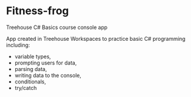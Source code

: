 # Fitness-frog
Treehouse C# Basics course console app

App created in Treehouse Workspaces to practice basic C# programming including:
  * variable types, 
  * prompting users for data,
  * parsing data,
  * writing data to the console,
  * conditionals,
  * try/catch
